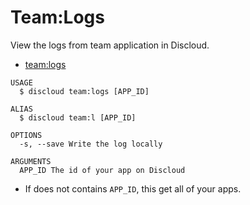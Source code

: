# Team:Logs

View the logs from team application in Discloud.

* [team:logs](#teamlogs)

```sh-session
USAGE
  $ discloud team:logs [APP_ID]

ALIAS
  $ discloud team:l [APP_ID]

OPTIONS
  -s, --save Write the log locally

ARGUMENTS
  APP_ID The id of your app on Discloud
```

* If does not contains `APP_ID`, this get all of your apps.

